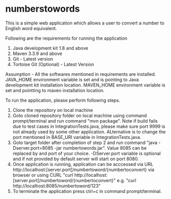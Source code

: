 # numberstowords

This is a simple web application which allows a user to convert a number to English word equivalent.

Following are the requirements for running the application
1. Java development kit 1.8 and above
2. Maven 3.3.9 and above
3. Git - Latest version
4. Tortoise Git (Optional) - Latest Version

Assumption - All the softwares mentioned in requirements are installed. JAVA_HOME environment variable is set and is pointing to Java development kit installation location. MAVEN_HOME environment variable is set and pointting to maven installation location.

To run the application, please perform following steps.
1. Clone the repository on local machine
2. Goto cloned repository folder on local machine using command prompt/terminal and run command "mvn package". Note if build fails due to test cases in IntegrationTests.java, please make sure port 9999 is not already used by some other application. ALternative is to change the port mentioned in BASE_URI variable in IntegrationTests.java.
3. Goto target folder after completion of step 2 and run command "java -Dserver.port=8085 -jar numbertowords.jar". Value 8085 can be replaced by and port of your choice. -DServer.port variable is optional and if not provided by default server will start on port 8080.
4. Once application is running, application can be acccessed via URL http://localhost:[server.port]/numbertoword/{numbertoconvert} via browser or using CURL "curl http://localhost:[server.port]/numbertoword/{numbertoconvert}" e.g. "curl http://localhost:8085/numbertoword/123"
5. To terminate the application press ctrl+c in command prompt/terminal.


